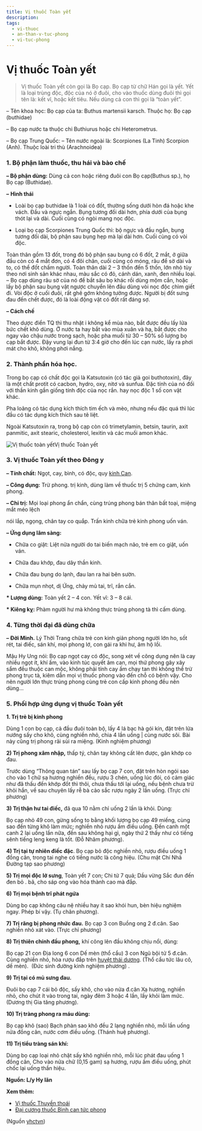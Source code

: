 ```yaml
---
title: Vị thuốc Toàn yết
description: 
tags:
  - vi-thuoc
  - an-than-v-tuc-phong
  - vi-tuc-phong
---
```


# Vị thuốc Toàn yết 

> Vị thuốc Toàn yết còn gọi là Bọ cạp. Bọ cạp từ chữ Hán gọi là yết. Yết là loại trùng độc, độc của nó ở đuôi, cho vào thuốc dùng đuôi thì gọi tên là: kết vĩ, hoặc kết tiêu. Nếu dùng cả con thì gọi là “toàn yết”.

– Tên khoa học: Bọ cạp của ta: Buthus martensii karsch. Thuộc họ: Bọ cạp (buthidae)

– Bọ cạp nước ta thuộc chi Buthiurus hoặc chi Heterometrus.

– Bọ cạp Trung Quốc: – Tên nước ngoài là: Scorpiones (La Tinh) Scorpion (Anh). Thuộc loài tri thù (Arachnoidea) 

### 1. Bộ phận làm thuốc, thu hái và bào chế

**– Bộ phận dùng:** Dùng cả con hoặc riêng đuôi con Bọ cạp(Buthus sp.), họ Bọ cạp (Buthidae).

**–** **Hình thái** 

+ Loài bọ cạp buthidae là 1 loài có đốt, thường sống dưới hòn đá hoặc khe vách. Đầu và ngực ngắn. Bụng tương đối dài hơn, phía dưới của bụng thót lại và dài. Cuối cùng có ngòi mang nọc độc.

+ Loại bọ cạp Scorpiones Trung Quốc thì: bộ ngực và đầu ngắn, bụng tương đối dài, bộ phận sau bụng hẹp mà lại dài hơn. Cuối cùng có vòi độc.

Toàn thân gồm 13 đốt, trong đó bộ phận sau bụng có 6 đốt, 2 mắt, ở giữa đầu còn có 4 mắt đơn, có 4 đôi chân, cuối cùng có móng, râu để sờ dài và to, có thể đốt chấm người. Toàn thân dài 2 – 3 thốn đến 5 thốn, lớn nhỏ tùy theo nơi sinh sản khác nhau, màu sắc có đỏ, cánh dán, xanh, đen nhiều loại. – Bọ cạp dùng râu sờ của nó để bắt sâu bọ khác rồi dùng mộm cắn, hoặc lấy bộ phận sau bụng vật ngược chuyển lên đầu dùng vòi nọc độc chìm giết đi. Vòi độc ở cuối đuôi, rất ghê gớm không tưởng được. Người bị đốt sưng đau đến chết được, đó là loài động vật có đốt rất đáng sợ. 

**– Cách chế**

Theo dược điển TQ thì thu nhặt i không kể mùa nào, bắt được đều lấy lửa bức chết khô dùng. Ở nước ta hay bắt vào mùa xuân và hạ, bắt được cho ngay vào chậu nước trong sạch, hoặc pha muối từ 30 – 50% số lượng bọ cạp bắt được. Đậy vung lại đun từ 3:4 giờ cho đến lúc cạn nước, lấy ra phơi mát cho khô, không phơi nắng.

### 2. Thành phần hóa học.

Trong bọ cạp có chất độc gọi là Katsutoxin (có tác giả goi buthotoxin), đây là một chất protit có cacbon, hydro, oxy, nitơ và sunfua. Đặc tính của nó đối với thần kinh gần giống tính độc của nọc rắn. hay nọc độc 1 số con vật khác.

Pha loãng có tác dụng kích thích tim ếch và mèo, nhưng nếu đặc quá thì lúc đầu có tác dụng kích thích sau tê liệt.

Ngoài Katsutoxin ra, trong bộ cạp còn có trimetylamin, betsin, taurin, axit panmitic, axit stearic, cholesterol, lexitin và các muối amon khác.

![Vị thuốc toàn yết](/imgs/yhctvn/vi-thuoc-toan-yet.jpg)Vị thuốc Toàn yết

### 3. Vị thuốc Toàn yết theo Đông y

**– Tính chất:** Ngọt, cay, bình, có độc, quy [kinh Can](/yhctvn/kinh-tuc-quyet-am-can).

**– Công dụng:** Trừ phong. trị kinh, dùng làm về thuốc trị 5 chứng cam, kinh phong.

**– Chi trị:** Mọi loại phong ẩn chẩn, cùng trúng phong bán thân bất toại, miệng mắt méo lệch

nói lắp, ngọng, chân tay co quắp. Trấn kinh chữa trẻ kinh phong uốn ván.

**– Ứng dụng lâm sàng:**

+ Chữa co giật: Liệt nửa người do tai biến mạch não, trẻ em co giật, uốn ván.

+ Chữa đau khớp, đau dây thần kinh.

+ Chữa đau bụng do lạnh, đau lan ra hai bên sườn.

+ Chữa mụn nhọt, dị Ứng, chảy mủ tai, trĩ, rắn cắn.

**\* Lượng dùng:** Toàn yết 2 – 4 con. Yết vĩ: 3 – 8 cái.

**\* Kiêng kỵ:** Phàm người hư mà không thực trúng phong tà thì cấm dùng.

### 4. Từng thời đại đã dùng chữa

**– Đời Minh.** Lý Thời Trang chữa trẻ con kinh giản phong người lớn ho, sốt rét, tai điếc, sán khí, mọi phong lớ, con gái ra khi hư, âm hộ lồi.  

Mậu Hy Ung nói: Bọ cạp ngọt cay có độc, song xét về công dụng nên là cay nhiều ngọt ít, khí ấm, vào kinh túc quyết âm can, mọi thứ phong gây xây sẩm đều thuộc can mộc, không phải tính cay ấm chạy tan thì không thể trừ phong trục tà, kiêm dẫn mọi vị thuốc phong vào đến chỗ có bệnh vậy. Cho nên người lớn thực trúng phong cùng trẻ con cấp kinh phong đều nên dùng… 

### 5. Phối hợp ứng dụng vị thuốc Toàn yết

**1. Trị trẻ bị kinh phong**

Dùng 1 con bọ cạp, cả đầu đuôi toàn bộ, lấy 4 lá bạc hà gói kín, đặt trên lửa nướng sấy cho khô, cùng nghiền nhỏ, chia 4 lần uống | cùng nước sôi. Bài này cũng trị phong rãi sùi ra miệng. (Kinh nghiệm phương)

**2) Trị phong xâm nhập,** thấp tý, chân tay không cất lên được, gân khớp co đau. 

Trước dùng “Thông quan tán” sau lấy bọ cạp 7 con, đặt trên hòn ngói sao cho vào 1 chữ sạ hương nghiền đều, rượu 3 chén, uống lúc đói, có cảm giác như đã thấu đến khớp đốt thì thôi, chưa thấu tới lại uống, nếu bệnh chưa trừ khỏi hắn, về sau chuyên lấy rễ bà cảo sắc rượu ngày 2 lần uống. (Trực chỉ phương)  

**3) Trị thận hư tai điếc,** đã qua 10 nằm chỉ uống 2 lần là khỏi. Dùng:

Bọ cạp nhỏ 49 con, gừng sống to bằng khối lượng bọ cạp 49 miếng, cùng sao đến từng khô làm mức; nghiền nhỏ rượu ấm điều uống. Đến canh một canh 2 lại uống lần nữa, đến sau không hại gì, ngày thứ 2 thấy như có tiếng sênh tiếng leng keng là tốt. (Đỗ Nhâm phương).

**4) Trị tại tự nhiên điếc đặc**. Bọ cạp bỏ độc nghiền nhỏ, rượu điều uống 1 đồng cân, trong tai nghe có tiếng nước là công hiệu. (Chu mật Chí Nhã Đường tạp sao phương)

**5) Trị mọi độc lở sưng**, Toàn yết 7 con; Chi tử 7 quả; Dầu vừng Sắc đun đến đen bỏ . bã, cho sáp ong vào hóa thành cao mà đắp.

**6) Trị mọi bệnh trĩ phát ngứa**

Dùng bọ cạp không câu nệ nhiều hay ít sao khói hun, bèn hiệu nghiệm ngay. Phép bí vậy. (Tụ chân phương). 

**7) Trị răng bị phong nhức đau.** Bọ cạp 3 con Buồng ong 2 đ.cân. Sao nghiền nhỏ xát vào. (Trực chỉ phương)

**8) Trị thiên chính đầu phong,** khí công lên đầu không chịu nổi, dùng:

Bọ cạp 21 con Địa long 6 con Dế mèn (thổ cẩu) 3 con Ngũ bội tử 5 đ.cân. Cùng nghiền nhỏ, hòa rượu đắp trên [huyệt thái dương](/yhctvn/vi-tri-huyet-thai-duong-tong-hop). (Thổ cẩu tức lâu cô, dế mèn).  (Đức sinh đường kinh nghiệm phương) .

**9) Trị tại có mủ sưng đau.**

Đuôi bọ cạp 7 cái bỏ độc, sấy khô, cho vào nửa đ.cân Xạ hương, nghiền nhỏ, cho chút ít vào trong tai, ngày đêm 3 hoặc 4 lần, lấy khỏi làm mức. (Dương thị Gia tăng phương).

**10) Trị tràng phong ra máu dùng:**

Bọ cạp khô (sao) Bạch phàn sao khô đều 2 lạng nghiền nhỏ, mỗi lần uống nửa đồng cân, nước cơm điều uống. (Thánh huệ phương). 

**11) Trị tiểu tràng sán khí:**

Dùng bọ cạp loại nhỏ chặt sấy khô nghiền nhỏ, mỗi lúc phát đau uống 1 đồng cân, Cho vào nửa chữ (0,15 gam) sạ hương, rượu ấm điều uống, phút chốc lại uống thần hiệu.

**Nguồn: L/y Hy lãn**

**Xem thêm:**

* [Vị thuốc Thuyền thoái](/yhctvn/vi-thuoc-thuyen-thoai)
* [Đại cương thuốc Bình can tức phong](/yhctvn/dai-cuong-thuoc-binh-can-tuc-phong)

(Nguồn <a href="https://yhctvn.com/vi-thuoc-toan-yet/" target="_blank">yhctvn</a>)
